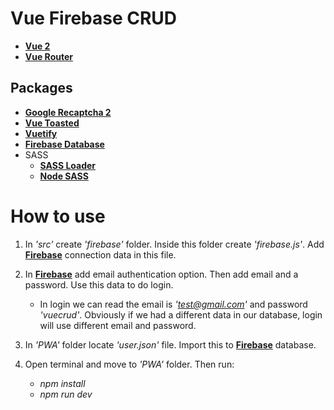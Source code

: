 # Vue Firebase CRUD

* **[Vue 2](https://vuejs.org/)**
* **[Vue Router](https://router.vuejs.org/)**

## Packages

* **[Google Recaptcha 2](https://developers.google.com/recaptcha/)**
* **[Vue Toasted](https://shakee93.github.io/vue-toasted/)**
* **[Vuetify](https://vuetifyjs.com/en/)**
* **[Firebase Database](https://firebase.google.com)**
* SASS
  -  **[SASS Loader](https://www.npmjs.com/package/sass-loader)**
  -  **[Node SASS](https://www.npmjs.com/package/node-sass)**
  
# How to use

1. In _'src'_ create _'firebase'_ folder. Inside this folder create _'firebase.js'_. Add **[Firebase](https://firebase.google.com)** connection data in this file.

2. In **[Firebase](https://firebase.google.com)**  add email authentication option. Then add email and a password. Use this data to do login.

    * In login we can read the email is _'test@gmail.com'_ and password _'vuecrud'_. Obviously if we had a different data in our database, login will use different email and password.

3. In _'PWA'_ folder locate _'user.json'_ file. Import this to **[Firebase](https://firebase.google.com)**  database.

4. Open terminal and move to _'PWA'_ folder. Then run:

    * _npm install_
    * _npm run dev_
